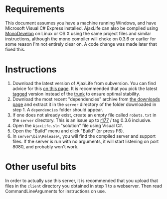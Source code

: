 # Requirements #
This document assumes you have a machine running Windows, and
have Microsoft Visual C# Express installed. AjaxLife can also
be compiled using [MonoDevelop](http://monodevelop.com/Main_Page) on Linux or OS X using the same project files and similar instructions, although the
mono compiler will choke on 0.3.6 or earlier for some reason
I'm not entirely clear on. A code change was made later that
fixed this.

# Instructions #
  1. Download the latest version of AjaxLife from subversion. You can find advice for this [on this page](http://code.google.com/p/ajaxlife/source/checkout). It is recommended that you pick the latest [tagged](http://ajaxlife.googlecode.com/svn/tags/) version instead of the [trunk](http://ajaxlife.googlecode.com/svn/trunk/) to ensure optimal stability.
  1. Download the most recent "dependencies" archive from [the downloads page](http://code.google.com/p/ajaxlife/downloads/list) and extract it in the `server` directory of the folder downloaded in step 1. A `dependencies` folder should appear.
  1. If one does not already exist, create an empty file called `robots.txt` in the `server` directory. This is an issue up to [r177](https://code.google.com/p/ajaxlife/source/detail?r=177) / tag 0.3.6 inclusive.
  1. Open the `AjaxLife.sln` "solution" file using Visual C#.
  1. Open the "Build" menu and click "Build" (or press F6).
  1. In `server\bin\Release\`, you will find the compiled server and support files. If the server is run with no arguments, it will start listening on port 8080, and probably won't work.

# Other useful bits #
In order to actually _use_ this server, it is recommended that you upload that files in the `client` directory you obtained in step 1 to a webserver. Then read CommandLineArguments for instructions on use.